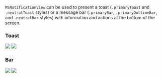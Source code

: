 `MSNotificationView` can be used to present a toast (`.primaryToast` and `.neutralToast` styles) or a message bar (`.primaryBar`, `.primaryOutlineBar`, and `.neutralBar` styles) with information and actions at the bottom of the screen.

<DisplayToggle onText="Dark" offText="Light" label="Theme Switcher">

### Toast

<img className="off" src="https://static2.sharepointonline.com/files/fabric/fabric-website/images/controls/ios/updated/img_notifications_03_toast_light.png?text=LightMode" />
<img className="on" src="https://static2.sharepointonline.com/files/fabric/fabric-website/images/controls/ios/updated/img_notifications_03_toast_dark.png?text=DarkMode" />

### Bar

<img className="off" src="https://static2.sharepointonline.com/files/fabric/fabric-website/images/controls/ios/updated/img_notifications_01_standard_light.png?text=LightMode" />
<img className="on" src="https://static2.sharepointonline.com/files/fabric/fabric-website/images/controls/ios/updated/img_notifications_01_standard_dark.png?text=DarkMode" />

</DisplayToggle>
